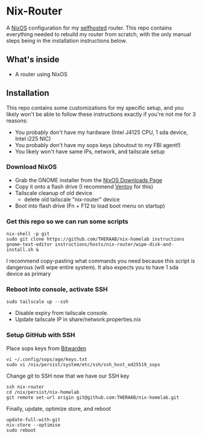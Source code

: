 # Nix-Router

A [NixOS](https://nixos.org/) configuration for my [selfhosted](https://www.reddit.com/r/selfhosted/) router.
This repo contains everything needed to rebuild my router from scratch, with the only manual steps being in the installation instructions below.

## What's inside
- A router using NixOS

## Installation

This repo contains some customizations for my specific setup, and you likely won't be able to follow these instructions exactly
if you're not me for 3 reasons:
- You probably don't have my hardware (Intel J4125 CPU,  1 sda device, Intel i225 NIC)
- You probably don't have my sops keys (shoutout to my FBI agent!)
- You likely won't have same IPs, network, and tailscale setup

### Download NixOS
- Grab the GNOME installer from the [NixOS Downloads Page](https://nixos.org/download.html#nix-install-linux)
- Copy it onto a flash drive (I recommend [Ventoy](https://www.ventoy.net/en/index.html) for this)
- Tailscale cleanup of old device
    - delete old tailscale "nix-router" device
- Boot into flash drive (Fn + F12 to load boot menu on startup)

### Get this repo so we can run some scripts
```console
nix-shell -p git
sudo git clone https://github.com/THERAAB/nix-homelab instructions
gnome-text-editor instructions/hosts/nix-router/wipe-disk-and-install.sh &
```
I recommend copy-pasting what commands you need because this script is dangerous (will wipe entire system). It also
expects you to have 1 sda device as primary
### Reboot into console, activate SSH
```console
sudo tailscale up --ssh
```
- Disable expiry from tailscale console.
- Update tailscale IP in share/network.properties.nix

### Setup GitHub with SSH
Place sops keys from [Bitwarden](https://vault.bitwarden.com/#/login)
```console
vi ~/.config/sops/age/keys.txt
sudo vi /nix/persist/system/etc/ssh/ssh_host_ed25519_sops
```
Change git to SSH now that we have our SSH key
```console
ssh nix-router
cd /nix/persist/nix-homelab
git remote set-url origin git@github.com:THERAAB/nix-homelab.git
```
Finally, update, optimize store, and reboot
```console
update-full-with-git
nix-store --optimise
sudo reboot
```
